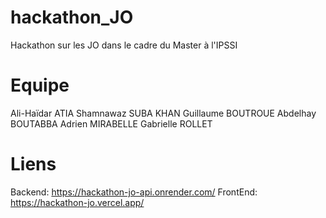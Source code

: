# hackathon_JO
Hackathon sur les JO dans le cadre du Master à l'IPSSI

# Equipe
Ali-Haïdar ATIA
Shamnawaz SUBA KHAN
Guillaume BOUTROUE
Abdelhay BOUTABBA
Adrien MIRABELLE
Gabrielle ROLLET

# Liens
Backend: https://hackathon-jo-api.onrender.com/
FrontEnd: https://hackathon-jo.vercel.app/
